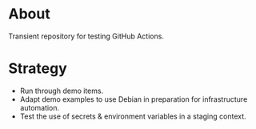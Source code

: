 # About
Transient repository for testing GitHub Actions.

# Strategy
- Run through demo items.
- Adapt demo examples to use Debian in preparation for infrastructure
  automation.
- Test the use of secrets & environment variables in a staging context.
